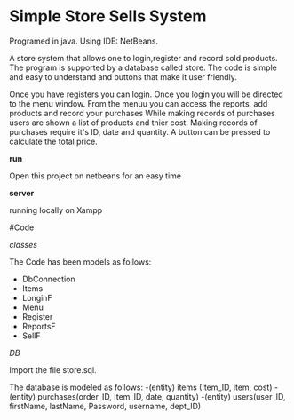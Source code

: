 # Simple Store Sells System
Programed in java. 
Using IDE: NetBeans.

A store system that allows one to login,register and record sold products. The program is supported by a database called store.
The code is simple and easy to understand and buttons that make it user friendly.

Once you have registers you can login. Once you login you will be directed to the menu window.
From the menuu you can access the reports, add products and record your purchases
While making records of purchases users are shown a list of products and thier cost. Making records of purchases require it's ID, date and quantity. A button can be pressed to calculate the total price.

**run**

Open this project on netbeans for an easy time

**server**

running locally on Xampp

#Code

*classes*

The Code has been models as follows:
- DbConnection
- Items
- LonginF
- Menu
- Register
- ReportsF
- SellF

*DB*

Import the file store.sql.

The database is modeled as follows:
-(entity) items (Item_ID, item, cost)
-(entity) purchases(order_ID, Item_ID, date, quantity)
-(entity) users(user_ID, firstName, lastName, Password, username, dept_ID)
